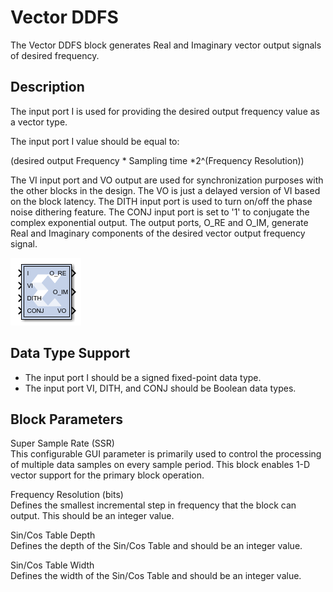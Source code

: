 # Vector DDFS

The Vector DDFS block generates Real and Imaginary vector output signals
of desired frequency.

## Description

The input port I is used for providing the desired output frequency
value as a vector type.

The input port I value should be equal to:

(desired output Frequency \* Sampling time \*2^(Frequency Resolution))

The VI input port and VO output are used for synchronization purposes
with the other blocks in the design. The VO is just a delayed version of
VI based on the block latency. The DITH input port is used to turn
on/off the phase noise dithering feature. The CONJ input port is set to
'1' to conjugate the complex exponential output. The output ports, O_RE
and O_IM, generate Real and Imaginary components of the desired vector
output frequency signal.

![](./Images/kmq1555440996352.png)

## Data Type Support

- The input port I should be a signed fixed-point data type.
- The input port VI, DITH, and CONJ should be Boolean data types.

## Block Parameters

Super Sample Rate (SSR)  
This configurable GUI parameter is primarily used to control the
processing of multiple data samples on every sample period. This block
enables 1-D vector support for the primary block operation.

Frequency Resolution (bits)  
Defines the smallest incremental step in frequency that the block can
output. This should be an integer value.

Sin/Cos Table Depth  
Defines the depth of the Sin/Cos Table and should be an integer value.

Sin/Cos Table Width  
Defines the width of the Sin/Cos Table and should be an integer value.
